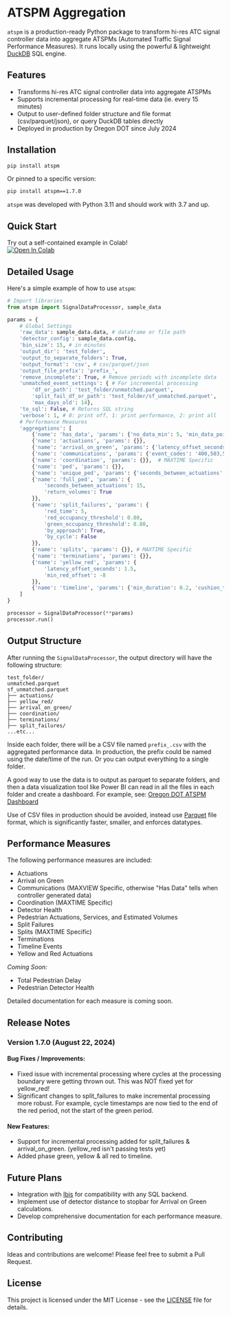 # ATSPM Aggregation

`atspm` is a production-ready Python package to transform hi-res ATC signal controller data into aggregate ATSPMs (Automated Traffic Signal Performance Measures). It runs locally using the powerful & lightweight [DuckDB](https://duckdb.org/) SQL engine.

## Features

- Transforms hi-res ATC signal controller data into aggregate ATSPMs
- Supports incremental processing for real-time data (ie. every 15 minutes)
- Output to user-defined folder structure and file format (csv/parquet/json), or query DuckDB tables directly
- Deployed in production by Oregon DOT since July 2024

## Installation

```bash
pip install atspm
```
Or pinned to a specific version:
```bash
pip install atspm==1.7.0 
```
`atspm` was developed with Python 3.11 and should work with 3.7 and up.

## Quick Start

Try out a self-contained example in Colab!<br>
[![Open In Colab](https://colab.research.google.com/assets/colab-badge.svg)](https://colab.research.google.com/drive/14SPXPjpwbBEPpjKBN5s4LoqtHWSllvip?usp=sharing)

## Detailed Usage

Here's a simple example of how to use `atspm`:

```python
# Import libraries
from atspm import SignalDataProcessor, sample_data

params = {
    # Global Settings
    'raw_data': sample_data.data, # dataframe or file path
    'detector_config': sample_data.config,
    'bin_size': 15, # in minutes
    'output_dir': 'test_folder',
    'output_to_separate_folders': True,
    'output_format': 'csv', # csv/parquet/json
    'output_file_prefix': 'prefix_',
    'remove_incomplete': True, # Remove periods with incomplete data
    'unmatched_event_settings': { # For incremental processing
        'df_or_path': 'test_folder/unmatched.parquet',
        'split_fail_df_or_path': 'test_folder/sf_unmatched.parquet',
        'max_days_old': 14},
    'to_sql': False, # Returns SQL string
    'verbose': 1, # 0: print off, 1: print performance, 2: print all
    # Performance Measures
    'aggregations': [
        {'name': 'has_data', 'params': {'no_data_min': 5, 'min_data_points': 3}},
        {'name': 'actuations', 'params': {}},
        {'name': 'arrival_on_green', 'params': {'latency_offset_seconds': 0}},
        {'name': 'communications', 'params': {'event_codes': '400,503,502'}},# MAXVIEW Specific
        {'name': 'coordination', 'params': {}},  # MAXTIME Specific
        {'name': 'ped', 'params': {}},
        {'name': 'unique_ped', 'params': {'seconds_between_actuations': 15}},
        {'name': 'full_ped', 'params': {
            'seconds_between_actuations': 15,
            'return_volumes': True
        }},
        {'name': 'split_failures', 'params': {
            'red_time': 5,
            'red_occupancy_threshold': 0.80,
            'green_occupancy_threshold': 0.80,
            'by_approach': True,
            'by_cycle': False
        }},
        {'name': 'splits', 'params': {}}, # MAXTIME Specific
        {'name': 'terminations', 'params': {}},
        {'name': 'yellow_red', 'params': {
            'latency_offset_seconds': 1.5,
            'min_red_offset': -8
        }},
        {'name': 'timeline', 'params': {'min_duration': 0.2, 'cushion_time': 60}},
    ]
}

processor = SignalDataProcessor(**params)
processor.run()
```

## Output Structure

After running the `SignalDataProcessor`, the output directory will have the following structure:

```
test_folder/
unmatched.parquet
sf_unmatched.parquet
├── actuations/
├── yellow_red/
├── arrival_on_green/
├── coordination/
├── terminations/
├── split_failures/
...etc...
```

Inside each folder, there will be a CSV file named `prefix_.csv` with the aggregated performance data. In production, the prefix could be named using the date/time of the run. Or you can output everything to a single folder.

A good way to use the data is to output as parquet to separate folders, and then a data visualization tool like Power BI can read in all the files in each folder and create a dashboard. For example, see: [Oregon DOT ATSPM Dashboard](https://app.powerbigov.us/view?r=eyJrIjoiNzhmNTUzNDItMzkzNi00YzZhLTkyYWQtYzM1OGExMDk3Zjk1IiwidCI6IjI4YjBkMDEzLTQ2YmMtNGE2NC04ZDg2LTFjOGEzMWNmNTkwZCJ9)

Use of CSV files in production should be avoided, instead use [Parquet](https://parquet.apache.org/) file format, which is significantly faster, smaller, and enforces datatypes.

## Performance Measures

The following performance measures are included:

- Actuations
- Arrival on Green
- Communications (MAXVIEW Specific, otherwise "Has Data" tells when controller generated data)
- Coordination (MAXTIME Specific)
- Detector Health
- Pedestrian Actuations, Services, and Estimated Volumes
- Split Failures
- Splits (MAXTIME Specific)
- Terminations
- Timeline Events
- Yellow and Red Actuations

*Coming Soon:*
- Total Pedestrian Delay
- Pedestrian Detector Health

Detailed documentation for each measure is coming soon.

## Release Notes

### Version 1.7.0 (August 22, 2024)

#### Bug Fixes / Improvements:
- Fixed issue with incremental processing where cycles at the processing boundary were getting thrown out. This was NOT fixed yet for yellow_red!
- Significant changes to split_failures to make incremental processing more robust. For example, cycle timestamps are now tied to the end of the red period, not the start of the green period. 

#### New Features:
- Support for incremental processing added for split_failures & arrival_on_green. (yellow_red isn't passing tests yet)
- Added phase green, yellow & all red to timeline. 

## Future Plans

- Integration with [Ibis](https://ibis-project.org/) for compatibility with any SQL backend.
- Implement use of detector distance to stopbar for Arrival on Green calculations.
- Develop comprehensive documentation for each performance measure.

## Contributing

Ideas and contributions are welcome! Please feel free to submit a Pull Request.

## License

This project is licensed under the MIT License - see the [LICENSE](LICENSE) file for details.
